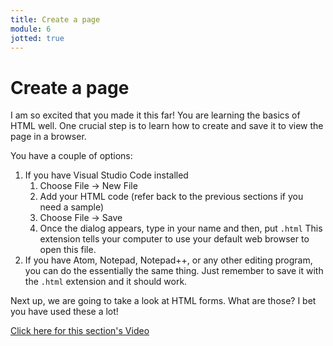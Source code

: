 ```yaml
---
title: Create a page
module: 6
jotted: true
---
```


# Create a page

I am so excited that you made it this far!  You are learning the basics of HTML well. One crucial step is to learn how to create and save it to view the page in a browser.

You have a couple of options:

1. If you have Visual Studio Code installed
   1. Choose File -> New File
   2. Add your HTML code (refer back to the previous sections if you need a sample)
   3. Choose File -> Save
   4. Once the dialog appears, type in your name and then, put `.html`  This extension tells your computer to use your default web browser to open this file. 
2. If you have Atom, Notepad, Notepad++, or any other editing program, you can do the essentially the same thing.  Just remember to save it with the `.html` extension and it should work.



Next up, we are going to take a look at HTML forms.  What are those?  I bet you have used these a lot!

<!-- video -->
<a href="https://umontana.zoom.us/recording/play/V-pYuGcb458imbF1fVAOoy6bhatQIPhrk8whAhPjWTIeTnPPIHfQf64FfTwA4yOe?continueMode=true" target="_new">Click here for this section's Video</a>